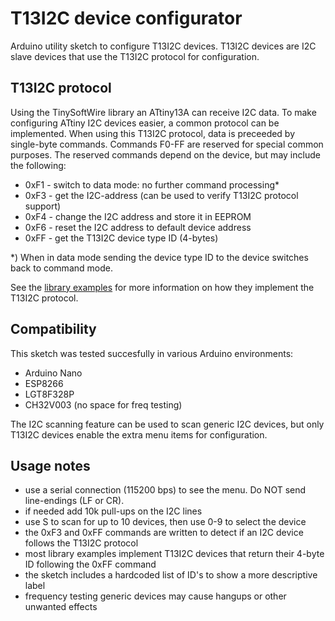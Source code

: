 # T13I2C device configurator

Arduino utility sketch to configure T13I2C devices. T13I2C devices are I2C slave devices that use the T13I2C protocol for configuration.

## T13I2C protocol
Using the TinySoftWire library an ATtiny13A can receive I2C data. To make configuring ATtiny I2C devices easier, a common protocol can be implemented. When using this T13I2C protocol, data is preceeded by single-byte commands. Commands F0-FF are reserved for special common purposes. The reserved commands depend on the device, but may include the following:
  - 0xF1  - switch to data mode: no further command processing*
  - 0xF3  - get the I2C-address (can be used to verify T13I2C protocol support)
  - 0xF4  - change the I2C address and store it in EEPROM
  - 0xF6  - reset the I2C address to default device address
  - 0xFF  - get the T13I2C device type ID (4-bytes)

*) When in data mode sending the device type ID to the device switches back to command mode.

See the [library examples](/examples) for more information on how they implement the T13I2C protocol.

## Compatibility
This sketch was tested succesfully in various Arduino environments:
- Arduino Nano
- ESP8266
- LGT8F328P
- CH32V003 (no space for freq testing)

The I2C scanning feature can be used to scan generic I2C devices, but only T13I2C devices enable the extra menu items for configuration.

## Usage notes
- use a serial connection (115200 bps) to see the menu. Do NOT send line-endings (LF or CR).
- if needed add 10k pull-ups on the I2C lines
- use S to scan for up to 10 devices, then use 0-9 to select the device
- the 0xF3 and 0xFF commands are written to detect if an I2C device follows the T13I2C protocol
- most library examples implement T13I2C devices that return their 4-byte ID following the 0xFF command
- the sketch includes a hardcoded list of ID's to show a more descriptive label
- frequency testing generic devices may cause hangups or other unwanted effects
